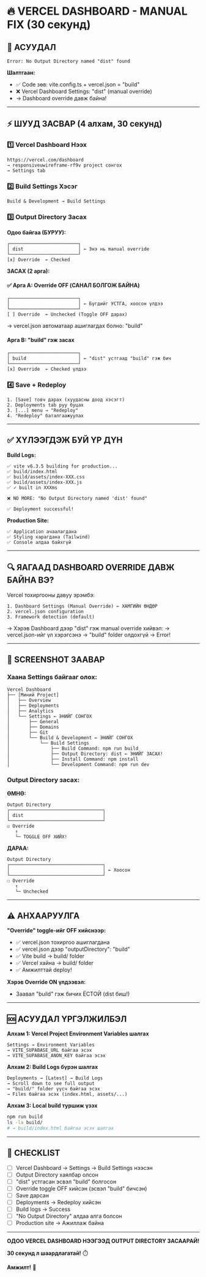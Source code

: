 # 🔥 VERCEL DASHBOARD - MANUAL FIX (30 секунд)

## 🚨 АСУУДАЛ

```
Error: No Output Directory named "dist" found
```

**Шалтгаан:**
- ✅ Code зөв: vite.config.ts + vercel.json = "build"
- ❌ Vercel Dashboard Settings: "dist" (manual override)
- → Dashboard override давж байна!

---

## ⚡ ШУУД ЗАСВАР (4 алхам, 30 секунд)

### 1️⃣ Vercel Dashboard Нээх

```
https://vercel.com/dashboard
→ responsiveuwireframe-rf9v project сонгох
→ Settings tab
```

### 2️⃣ Build Settings Хэсэг

```
Build & Development → Build Settings
```

### 3️⃣ Output Directory Засах

**Одоо байгаа (БУРУУ):**
```
┌─────────────────────────┐
│ dist                    │ ← Энэ нь manual override
└─────────────────────────┘
[x] Override  ← Checked
```

**ЗАСАХ (2 арга):**

#### ✅ Арга A: Override OFF (САНАЛ БОЛГОЖ БАЙНА)
```
┌─────────────────────────┐
│                         │ ← Бүгдийг УСТГА, хоосон үлдээ
└─────────────────────────┘
[ ] Override  ← Unchecked (Toggle OFF дарах)
```

→ vercel.json автоматаар ашиглагдах болно: "build"

#### Арга B: "build" гэж засах
```
┌─────────────────────────┐
│ build                   │ ← "dist" устгаад "build" гэж бич
└─────────────────────────┘
[x] Override  ← Checked үлдээ
```

### 4️⃣ Save + Redeploy

```
1. [Save] товч дарах (хуудасны доод хэсэгт)
2. Deployments tab руу буцах
3. [...] menu → "Redeploy"
4. "Redeploy" баталгаажуулах
```

---

## ✅ ХҮЛЭЭГДЭЖ БУЙ ҮР ДҮН

**Build Logs:**
```
✅ vite v6.3.5 building for production...
✅ build/index.html
✅ build/assets/index-XXX.css
✅ build/assets/index-XXX.js
✅ ✓ built in XXXms

❌ NO MORE: "No Output Directory named 'dist' found"

✅ Deployment successful!
```

**Production Site:**
```
✅ Application ачаалагдана
✅ Styling харагдана (Tailwind)
✅ Console алдаа байхгүй
```

---

## 🔍 ЯАГААД DASHBOARD OVERRIDE ДАВЖ БАЙНА ВЭ?

Vercel тохиргооны давуу эрэмбэ:

```
1. Dashboard Settings (Manual Override) ← ХАМГИЙН ӨНДӨР
2. vercel.json configuration
3. Framework detection (default)
```

→ Хэрэв Dashboard дээр "dist" гэж manual override хийвэл:
→ vercel.json-ийг үл хэрэгсэнэ
→ "build" folder олдохгүй
→ Error!

---

## 📸 SCREENSHOT ЗААВАР

### Хаана Settings байгааг олох:

```
Vercel Dashboard
├── [Миний Project]
│   ├── Overview
│   ├── Deployments
│   ├── Analytics
│   └── Settings ← ЭНИЙГ СОНГОХ
│       ├── General
│       ├── Domains
│       ├── Git
│       └── Build & Development ← ЭНИЙГ СОНГОХ
│           └── Build Settings
│               ├── Build Command: npm run build
│               ├── Output Directory: dist ← ЭНИЙГ ЗАСАХ!
│               ├── Install Command: npm install
│               └── Development Command: npm run dev
```

### Output Directory засах:

**ӨМНӨ:**
```
Output Directory
┌──────────────────────────────────┐
│ dist                             │
└──────────────────────────────────┘
☑ Override
   ↑
   └─ TOGGLE OFF ХИЙХ!
```

**ДАРАА:**
```
Output Directory
┌──────────────────────────────────┐
│                                  │ ← Хоосон
└──────────────────────────────────┘
☐ Override
   ↑
   └─ Unchecked
```

---

## ⚠️ АНХААРУУЛГА

**"Override" toggle-ийг OFF хийснээр:**
- ✅ vercel.json тохиргоо ашиглагдана
- ✅ vercel.json дээр "outputDirectory": "build"
- ✅ Vite build → build/ folder
- ✅ Vercel хайна → build/ folder
- ✅ Амжилттай deploy!

**Хэрэв Override ON үлдээвэл:**
- Заавал "build" гэж бичих ЁСТОЙ (dist биш!)

---

## 🆘 АСУУДАЛ ҮРГЭЛЖИЛБЭЛ

**Алхам 1: Vercel Project Environment Variables шалгах**

```
Settings → Environment Variables
→ VITE_SUPABASE_URL байгаа эсэх
→ VITE_SUPABASE_ANON_KEY байгаа эсэх
```

**Алхам 2: Build Logs бүрэн шалгах**

```
Deployments → [Latest] → Build Logs
→ Scroll down to see full output
→ "build/" folder үүсч байгаа эсэх
→ Files байгаа эсэх (index.html, assets/...)
```

**Алхам 3: Local build туршиж үзэх**

```bash
npm run build
ls -la build/
# → build/index.html байгаа эсэх шалгах
```

---

## 🎯 CHECKLIST

- [ ] Vercel Dashboard → Settings → Build Settings нээсэн
- [ ] Output Directory хаялбар олсон
- [ ] "dist" устгасан эсвэл "build" болгосон
- [ ] Override toggle OFF хийсэн (эсвэл "build" бичсэн)
- [ ] Save дарсан
- [ ] Deployments → Redeploy хийсэн
- [ ] Build logs → Success
- [ ] "No Output Directory" алдаа алга болсон
- [ ] Production site → Ажиллаж байна

---

**ОДОО VERCEL DASHBOARD НЭЭГЭЭД OUTPUT DIRECTORY ЗАСААРАЙ!**

**30 секунд л шаардлагатай!** ⏱️

**Амжилт!** 🚀

